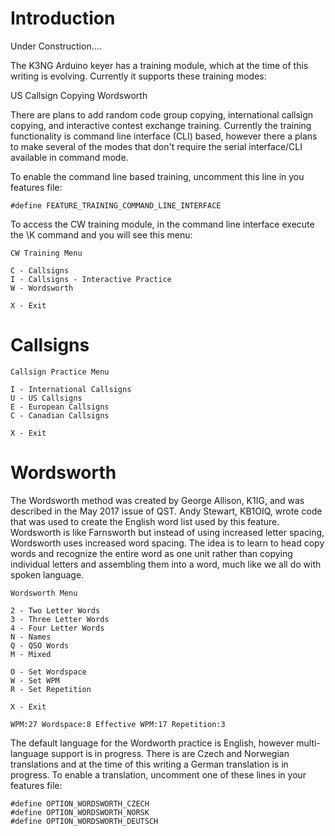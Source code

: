 # Introduction

Under Construction....

The K3NG Arduino keyer has a training module, which at the time of this writing is evolving.  Currently it supports these training modes:

US Callsign Copying
Wordsworth

There are plans to add random code group copying, international callsign copying, and interactive contest exchange training.  Currently the training functionality is command line interface (CLI) based, however there a plans to make several of the modes that don't require the serial interface/CLI available in command mode.

To enable the command line based training, uncomment this line in you features file:

    #define FEATURE_TRAINING_COMMAND_LINE_INTERFACE

To access the CW training module, in the command line interface execute the \K command and you will see this menu:

    CW Training Menu

    C - Callsigns
    I - Callsigns - Interactive Practice
    W - Wordsworth

    X - Exit

# Callsigns

    Callsign Practice Menu

    I - International Callsigns
    U - US Callsigns
    E - European Callsigns
    C - Canadian Callsigns

    X - Exit

# Wordsworth

The Wordsworth method was created by George Allison, K1IG, and was described in the May 2017 issue of QST.  Andy Stewart, KB1OIQ, wrote code that was used to create the English word list used by this feature.  Wordsworth is like Farnsworth but instead of using increased letter spacing, Wordsworth uses increased word spacing.  The idea is to learn to head copy words and recognize the entire word as one unit rather than copying individual letters and assembling them into a word, much like we all do with spoken language.

    Wordsworth Menu

    2 - Two Letter Words
    3 - Three Letter Words
    4 - Four Letter Words
    N - Names
    Q - QSO Words
    M - Mixed

    O - Set Wordspace
    W - Set WPM
    R - Set Repetition

    X - Exit

    WPM:27 Wordspace:8 Effective WPM:17 Repetition:3


The default language for the Wordworth practice is English, however multi-language support is in progress.  There is are Czech and Norwegian translations and at the time of this writing a German translation is in progress.  To enable a translation, uncomment one of these lines in your features file:

    #define OPTION_WORDSWORTH_CZECH
    #define OPTION_WORDSWORTH_NORSK
    #define OPTION_WORDSWORTH_DEUTSCH
